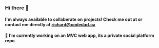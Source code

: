 ### Hi there 👋

#### I'm always available to collaberate on projects! Check me out at [](codedad.ca) or contact me directly at richard@codedad.ca

#### 🔭 I’m currently working on an MVC web app, its a private social platform repo

<!--
#### Some of my live demo projects

Solarized dark             |  Solarized Ocean
:-------------------------:|:-------------------------:
![](https://...Dark.png)  |  ![](https://...Ocean.png) 
-->
